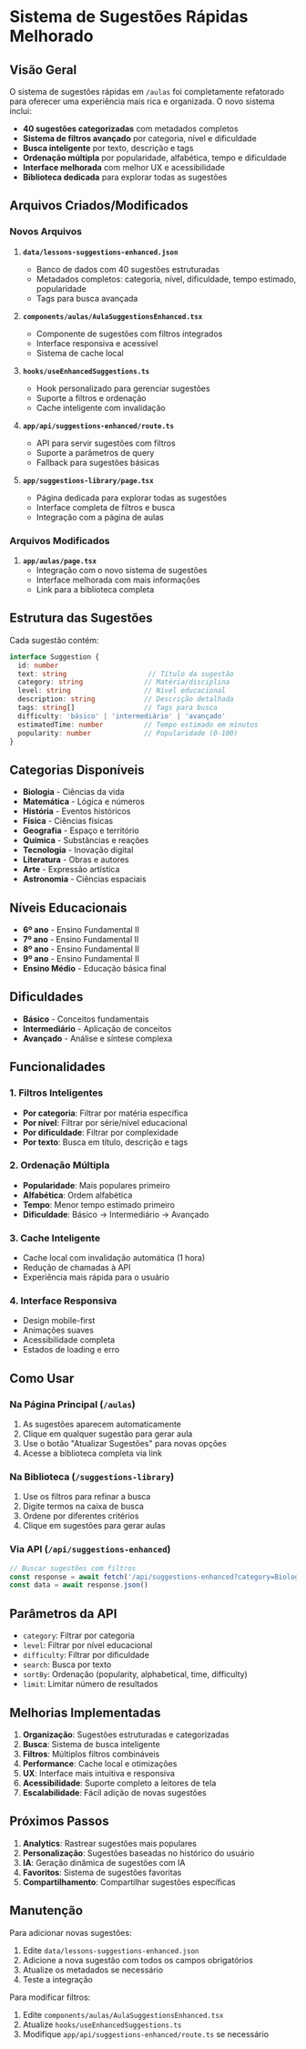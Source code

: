 # Sistema de Sugestões Rápidas Melhorado

## Visão Geral

O sistema de sugestões rápidas em `/aulas` foi completamente refatorado para oferecer uma experiência mais rica e organizada. O novo sistema inclui:

- **40 sugestões categorizadas** com metadados completos
- **Sistema de filtros avançado** por categoria, nível e dificuldade
- **Busca inteligente** por texto, descrição e tags
- **Ordenação múltipla** por popularidade, alfabética, tempo e dificuldade
- **Interface melhorada** com melhor UX e acessibilidade
- **Biblioteca dedicada** para explorar todas as sugestões

## Arquivos Criados/Modificados

### Novos Arquivos

1. **`data/lessons-suggestions-enhanced.json`**
   - Banco de dados com 40 sugestões estruturadas
   - Metadados completos: categoria, nível, dificuldade, tempo estimado, popularidade
   - Tags para busca avançada

2. **`components/aulas/AulaSuggestionsEnhanced.tsx`**
   - Componente de sugestões com filtros integrados
   - Interface responsiva e acessível
   - Sistema de cache local

3. **`hooks/useEnhancedSuggestions.ts`**
   - Hook personalizado para gerenciar sugestões
   - Suporte a filtros e ordenação
   - Cache inteligente com invalidação

4. **`app/api/suggestions-enhanced/route.ts`**
   - API para servir sugestões com filtros
   - Suporte a parâmetros de query
   - Fallback para sugestões básicas

5. **`app/suggestions-library/page.tsx`**
   - Página dedicada para explorar todas as sugestões
   - Interface completa de filtros e busca
   - Integração com a página de aulas

### Arquivos Modificados

1. **`app/aulas/page.tsx`**
   - Integração com o novo sistema de sugestões
   - Interface melhorada com mais informações
   - Link para a biblioteca completa

## Estrutura das Sugestões

Cada sugestão contém:

```typescript
interface Suggestion {
  id: number
  text: string                    // Título da sugestão
  category: string               // Matéria/disciplina
  level: string                  // Nível educacional
  description: string            // Descrição detalhada
  tags: string[]                 // Tags para busca
  difficulty: 'básico' | 'intermediário' | 'avançado'
  estimatedTime: number          // Tempo estimado em minutos
  popularity: number             // Popularidade (0-100)
}
```

## Categorias Disponíveis

- **Biologia** - Ciências da vida
- **Matemática** - Lógica e números
- **História** - Eventos históricos
- **Física** - Ciências físicas
- **Geografia** - Espaço e território
- **Química** - Substâncias e reações
- **Tecnologia** - Inovação digital
- **Literatura** - Obras e autores
- **Arte** - Expressão artística
- **Astronomia** - Ciências espaciais

## Níveis Educacionais

- **6º ano** - Ensino Fundamental II
- **7º ano** - Ensino Fundamental II
- **8º ano** - Ensino Fundamental II
- **9º ano** - Ensino Fundamental II
- **Ensino Médio** - Educação básica final

## Dificuldades

- **Básico** - Conceitos fundamentais
- **Intermediário** - Aplicação de conceitos
- **Avançado** - Análise e síntese complexa

## Funcionalidades

### 1. Filtros Inteligentes
- **Por categoria**: Filtrar por matéria específica
- **Por nível**: Filtrar por série/nível educacional
- **Por dificuldade**: Filtrar por complexidade
- **Por texto**: Busca em título, descrição e tags

### 2. Ordenação Múltipla
- **Popularidade**: Mais populares primeiro
- **Alfabética**: Ordem alfabética
- **Tempo**: Menor tempo estimado primeiro
- **Dificuldade**: Básico → Intermediário → Avançado

### 3. Cache Inteligente
- Cache local com invalidação automática (1 hora)
- Redução de chamadas à API
- Experiência mais rápida para o usuário

### 4. Interface Responsiva
- Design mobile-first
- Animações suaves
- Acessibilidade completa
- Estados de loading e erro

## Como Usar

### Na Página Principal (`/aulas`)
1. As sugestões aparecem automaticamente
2. Clique em qualquer sugestão para gerar aula
3. Use o botão "Atualizar Sugestões" para novas opções
4. Acesse a biblioteca completa via link

### Na Biblioteca (`/suggestions-library`)
1. Use os filtros para refinar a busca
2. Digite termos na caixa de busca
3. Ordene por diferentes critérios
4. Clique em sugestões para gerar aulas

### Via API (`/api/suggestions-enhanced`)
```javascript
// Buscar sugestões com filtros
const response = await fetch('/api/suggestions-enhanced?category=Biologia&level=8º ano&sortBy=popularity')
const data = await response.json()
```

## Parâmetros da API

- `category`: Filtrar por categoria
- `level`: Filtrar por nível educacional
- `difficulty`: Filtrar por dificuldade
- `search`: Busca por texto
- `sortBy`: Ordenação (popularity, alphabetical, time, difficulty)
- `limit`: Limitar número de resultados

## Melhorias Implementadas

1. **Organização**: Sugestões estruturadas e categorizadas
2. **Busca**: Sistema de busca inteligente
3. **Filtros**: Múltiplos filtros combináveis
4. **Performance**: Cache local e otimizações
5. **UX**: Interface mais intuitiva e responsiva
6. **Acessibilidade**: Suporte completo a leitores de tela
7. **Escalabilidade**: Fácil adição de novas sugestões

## Próximos Passos

1. **Analytics**: Rastrear sugestões mais populares
2. **Personalização**: Sugestões baseadas no histórico do usuário
3. **IA**: Geração dinâmica de sugestões com IA
4. **Favoritos**: Sistema de sugestões favoritas
5. **Compartilhamento**: Compartilhar sugestões específicas

## Manutenção

Para adicionar novas sugestões:

1. Edite `data/lessons-suggestions-enhanced.json`
2. Adicione a nova sugestão com todos os campos obrigatórios
3. Atualize os metadados se necessário
4. Teste a integração

Para modificar filtros:

1. Edite `components/aulas/AulaSuggestionsEnhanced.tsx`
2. Atualize `hooks/useEnhancedSuggestions.ts`
3. Modifique `app/api/suggestions-enhanced/route.ts` se necessário
